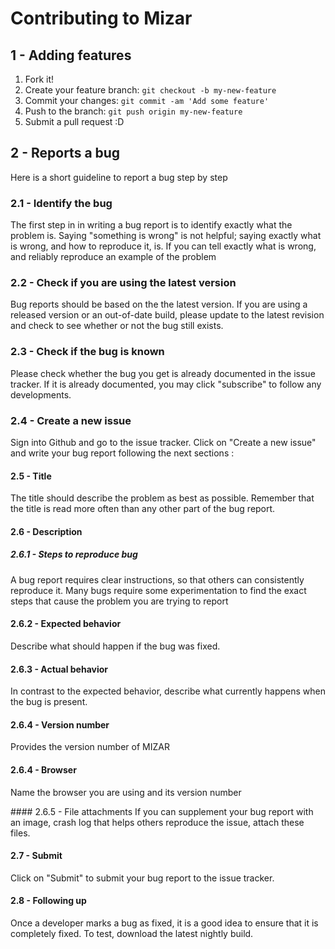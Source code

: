 # Contributing to Mizar

## 1 - Adding features

1. Fork it!
2. Create your feature branch: `git checkout -b my-new-feature`
3. Commit your changes: `git commit -am 'Add some feature'`
4. Push to the branch: `git push origin my-new-feature`
5. Submit a pull request :D

## 2 - Reports a bug
Here is a short guideline to report a bug step by step

### 2.1 - Identify the bug
The first step in in writing a bug report is to identify exactly what the problem is. 
Saying "something is wrong" is not helpful; saying exactly what is wrong, and how to reproduce it, is. 
If you can tell exactly what is wrong, and reliably reproduce an example of the problem

### 2.2 - Check if you are using the latest version
Bug reports should be based on the the latest version. If you are using a released version or an out-of-date build, 
please update to the latest revision and check to see whether or not the bug still exists.

### 2.3 - Check if the bug is known
Please check whether the bug you get is already documented in the issue tracker. If it is already documented, 
you may click "subscribe" to follow any developments.

### 2.4 - Create a new issue
Sign into Github and go to the issue tracker. Click on "Create a new issue" and write your bug report following
the next sections :

#### 2.5 - Title
The title should describe the problem as best as possible. Remember that the title is read more often than any other part of the bug report.

#### 2.6 - Description

##### 2.6.1 - Steps to reproduce bug
A bug report requires clear instructions, so that others can consistently reproduce it. Many bugs require some 
experimentation to find the exact steps that cause the problem you are trying to report

#### 2.6.2 - Expected behavior
Describe what should happen if the bug was fixed.

#### 2.6.3 - Actual behavior
In contrast to the expected behavior, describe what currently happens when the bug is present.

#### 2.6.4 - Version number
Provides the version number of MIZAR

#### 2.6.4 - Browser
Name the browser you are using and its version number

#### 2.6.5 - File attachments
If you can supplement your bug report with an image, crash log that helps others reproduce the issue, attach these files.

#### 2.7 - Submit
Click on "Submit" to submit your bug report to the issue tracker.

#### 2.8 - Following up
Once a developer marks a bug as fixed, it is a good idea to ensure that it is completely fixed. To test, download the latest nightly build.



